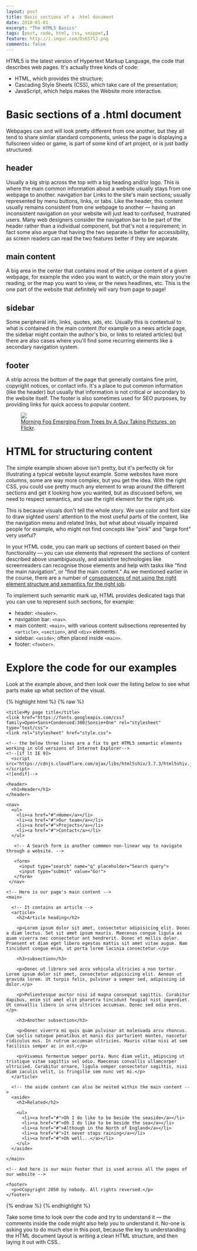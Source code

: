 ```yaml
---
layout: post
title: Basic sections of a .html document
date: 2018-01-01
excerpt: "The HTML5 Basics"
tags: [post, code, html, css, snippet,]
feature: http://i.imgur.com/Ds6S7lJ.png
comments: false
---
```




HTML5 is the latest version of Hypertext Markup Language, the code that describes web pages. It's actually three kinds of code:
* HTML, which provides the structure;
* Cascading Style Sheets (CSS), which take care of the presentation;
* JavaScript, which helps makes the Website more interactive.


# Basic sections of a .html document
Webpages can and will look pretty different from one another, but they all tend to share similar standard components, unless the page is displaying a fullscreen video or game, is part of some kind of art project, or is just badly structured:

## header
Usually a big strip across the top with a big heading and/or logo. This is where the main common information about a website usually stays from one webpage to another.
navigation bar
Links to the site's main sections; usually represented by menu buttons, links, or tabs. Like the header, this content usually remains consistent from one webpage to another — having an inconsistent navigation on your website will just lead to confused, frustrated users. Many web designers consider the navigation bar to be part of the header rather than a individual component, but that's not a requirement; in fact some also argue that having the two separate is better for accessibility, as screen readers can read the two features better if they are separate.
## main content
A big area in the center that contains most of the unique content of a given webpage, for example the video you want to watch, or the main story you're reading, or the map you want to view, or the news headlines, etc. This is the one part of the website that definitely will vary from page to page!
## sidebar
Some peripheral info, links, quotes, ads, etc. Usually this is contextual to what is contained in the main content (for example on a news article page, the sidebar might contain the author's bio, or links to related articles) but there are also cases where you'll find some recurring elements like a secondary navigation system.
## footer
A strip across the bottom of the page that generally contains fine print, copyright notices, or contact info. It's a place to put common information (like the header) but usually that information is not critical or secondary to the website itself. The footer is also sometimes used for SEO purposes, by providing links for quick access to popular content.

<figure>
	<a href="https://mdn.mozillademos.org/files/12417/sample-website.png"><img src="https://mdn.mozillademos.org/files/12417/sample-website.png"></a>
	<figcaption>
    <a href="https://mdn.mozillademos.org/files/12417/sample-website.png" title="Morning Fog Emerging From Trees by A Guy Taking Pictures, on Flickr">Morning Fog Emerging From Trees by A Guy Taking Pictures, on Flickr</a>.
  </figcaption>
</figure>


# HTML for structuring content
The simple example shown above isn't pretty, but it's perfectly ok for illustrating a typical website layout example. Some websites have more columns, some are way more complex, but you get the idea. With the right CSS, you could use pretty much any element to wrap around the different sections and get it looking how you wanted, but as discussed before, we need to respect semantics, and use the right element for the right job.

This is because visuals don't tell the whole story. We use color and font size to draw sighted users' attention to the most useful parts of the content, like the navigation menu and related links, but what about visually impaired people for example, who might not find concepts like "pink" and "large font" very useful?

In your HTML code, you can mark up sections of content based on their functionality — you can use elements that represent the sections of content described above unambiguously, and assistive technologies like screenreaders can recognise those elements and help with tasks like "find the main navigation", or "find the main content." As we mentioned earlier in the course, there are a number of <a href="https://developer.mozilla.org/en-US/docs/Learn/HTML/Introduction_to_HTML/HTML_text_fundamentals#Why_do_we_need_structure">consequences of not using the right element structure and semantics for the right job</a>.

To implement such semantic mark up, HTML provides dedicated tags that you can use to represent such sections, for example:

 * header: `<header>`.
 * navigation bar: `<nav>`.
 * main content: `<main>`, with various content subsections represented by `<article>`, `<section>`, and `<div>` elements.
 * sidebar: `<aside>`; often placed inside `<main>`.
 * footer: `<footer>`.

# Explore the code for our examples
Look at the example above, and then look over the listing below to see what parts make up what section of the visual.


{% highlight html %}
{% raw %}
<!DOCTYPE html>
<!-- <!DOCTYPE html> This is the page Declaration.-->
<html lang="en">
<!-- <html lang="en"> This is the beginning of the page and we are setting the page language to English (en).-->
  <head>
    <meta charset="utf-8">

    <title>My page title</title>
    <link href="https://fonts.googleapis.com/css?family=Open+Sans+Condensed:300|Sonsie+One" rel="stylesheet" type="text/css">
    <link rel="stylesheet" href="style.css">

    <!-- the below three lines are a fix to get HTML5 semantic elements working in old versions of Internet Explorer-->
    <!--[if lt IE 9]>
      <script src="https://cdnjs.cloudflare.com/ajax/libs/html5shiv/3.7.3/html5shiv.js"></script>
    <![endif]-->
  </head>

  <body>
    <!-- Here is our main header that is used across all the pages of our website -->

    <header>
      <h1>Header</h1>
    </header>

    <nav>
      <ul>
        <li><a href="#">Home</a></li>
        <li><a href="#">Our team</a></li>
        <li><a href="#">Projects</a></li>
        <li><a href="#">Contact</a></li>
      </ul>

       <!-- A Search form is another commmon non-linear way to navigate through a website. -->

       <form>
         <input type="search" name="q" placeholder="Search query">
         <input type="submit" value="Go!">
       </form>
     </nav>

    <!-- Here is our page's main content -->
    <main>

      <!-- It contains an article -->
      <article>
        <h2>Article heading</h2>

        <p>Lorem ipsum dolor sit amet, consectetur adipisicing elit. Donec a diam lectus. Set sit amet ipsum mauris. Maecenas congue ligula as quam viverra nec consectetur ant hendrerit. Donec et mollis dolor. Praesent et diam eget libero egestas mattis sit amet vitae augue. Nam tincidunt congue enim, ut porta lorem lacinia consectetur.</p>

        <h3>subsection</h3>

        <p>Donec ut librero sed accu vehicula ultricies a non tortor. Lorem ipsum dolor sit amet, consectetur adipisicing elit. Aenean ut gravida lorem. Ut turpis felis, pulvinar a semper sed, adipiscing id dolor.</p>

        <p>Pelientesque auctor nisi id magna consequat sagittis. Curabitur dapibus, enim sit amet elit pharetra tincidunt feugiat nist imperdiet. Ut convallis libero in urna ultrices accumsan. Donec sed odio eros.</p>

        <h3>Another subsection</h3>

        <p>Donec viverra mi quis quam pulvinar at malesuada arcu rhoncus. Cum soclis natoque penatibus et manis dis parturient montes, nascetur ridiculus mus. In rutrum accumsan ultricies. Mauris vitae nisi at sem facilisis semper ac in est.</p>

        <p>Vivamus fermentum semper porta. Nunc diam velit, adipscing ut tristique vitae sagittis vel odio. Maecenas convallis ullamcorper ultricied. Curabitur ornare, ligula semper consectetur sagittis, nisi diam iaculis velit, is fringille sem nunc vet mi.</p>
      </article>

      <!-- the aside content can also be nested within the main content -->
      <aside>
        <h2>Related</h2>

        <ul>
          <li><a href="#">Oh I do like to be beside the seaside</a></li>
          <li><a href="#">Oh I do like to be beside the sea</a></li>
          <li><a href="#">Although in the North of England</a></li>
          <li><a href="#">It never stops raining</a></li>
          <li><a href="#">Oh well...</a></li>
        </ul>
      </aside>

    </main>

    <!-- And here is our main footer that is used across all the pages of our website -->

    <footer>
      <p>©Copyright 2050 by nobody. All rights reversed.</p>
    </footer>

  </body>
</html>
{% endraw %}
{% endhighlight %}

Take some time to look over the code and try to understand it — the comments inside the code might also help you to understand it. No-one is asking you to do much else in this post, because the key to understanding the HTML document layout is writing a clean HTML structure, and then laying it out with CSS..
